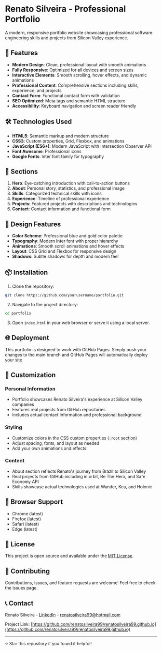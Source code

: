 # Renato Silveira - Professional Portfolio

A modern, responsive portfolio website showcasing professional software engineering skills and projects from Silicon Valley experience.

## 🚀 Features

- **Modern Design**: Clean, professional layout with smooth animations
- **Fully Responsive**: Optimized for all devices and screen sizes
- **Interactive Elements**: Smooth scrolling, hover effects, and dynamic animations
- **Professional Content**: Comprehensive sections including skills, experience, and projects
- **Contact Form**: Functional contact form with validation
- **SEO Optimized**: Meta tags and semantic HTML structure
- **Accessibility**: Keyboard navigation and screen reader friendly

## 🛠️ Technologies Used

- **HTML5**: Semantic markup and modern structure
- **CSS3**: Custom properties, Grid, Flexbox, and animations
- **JavaScript (ES6+)**: Modern JavaScript with Intersection Observer API
- **Font Awesome**: Professional icons
- **Google Fonts**: Inter font family for typography

## 📱 Sections

1. **Hero**: Eye-catching introduction with call-to-action buttons
2. **About**: Personal story, statistics, and professional image
3. **Skills**: Categorized technical skills with icons
4. **Experience**: Timeline of professional experience
5. **Projects**: Featured projects with descriptions and technologies
6. **Contact**: Contact information and functional form

## 🎨 Design Features

- **Color Scheme**: Professional blue and gold color palette
- **Typography**: Modern Inter font with proper hierarchy
- **Animations**: Smooth scroll animations and hover effects
- **Layout**: CSS Grid and Flexbox for responsive design
- **Shadows**: Subtle shadows for depth and modern feel

## 📦 Installation

1. Clone the repository:
```bash
git clone https://github.com/yourusername/portfolio.git
```

2. Navigate to the project directory:
```bash
cd portfolio
```

3. Open `index.html` in your web browser or serve it using a local server.

## 🌐 Deployment

This portfolio is designed to work with GitHub Pages. Simply push your changes to the main branch and GitHub Pages will automatically deploy your site.

## 📝 Customization

### Personal Information
- Portfolio showcases Renato Silveira's experience at Silicon Valley companies
- Features real projects from GitHub repositories
- Includes actual contact information and professional background

### Styling
- Customize colors in the CSS custom properties (`:root` section)
- Adjust spacing, fonts, and layout as needed
- Add your own animations and effects

### Content
- About section reflects Renato's journey from Brazil to Silicon Valley
- Real projects from GitHub including in.orbit, Be The Hero, and Safe Economy API
- Skills showcase actual technologies used at Wander, Kea, and Holonic

## 🔧 Browser Support

- Chrome (latest)
- Firefox (latest)
- Safari (latest)
- Edge (latest)

## 📄 License

This project is open source and available under the [MIT License](LICENSE).

## 🤝 Contributing

Contributions, issues, and feature requests are welcome! Feel free to check the issues page.

## 📞 Contact

Renato Silveira - [LinkedIn](https://www.linkedin.com/in/renato-silveira/) - renatosilveira99@hotmail.com

Project Link: [https://github.com/renatosilveira99/renatosilveira99.github.io](https://github.com/renatosilveira99/renatosilveira99.github.io)

---

⭐ Star this repository if you found it helpful!
